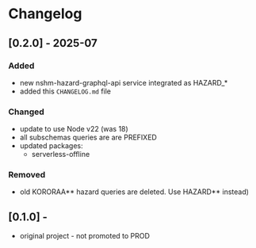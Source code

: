 # Changelog

## [0.2.0] - 2025-07

### Added

- new nshm-hazard-graphql-api service integrated as HAZARD\_\*
- added this `CHANGELOG.md` file

### Changed

- update to use Node v22 (was 18)
- all subschemas queries are are PREFIXED
- updated packages:
  - serverless-offline

### Removed

- old KORORAA*\* hazard queries are deleted. Use HAZARD*\* instead)

## [0.1.0] -

- original project - not promoted to PROD
